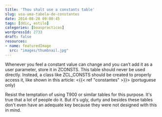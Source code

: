 ```yaml
---
title: 'Thou shalt use a constants table'
slug: usa-uma-tabela-de-constantes
date: 2014-08-28 09:00:45
tags: [ddic, estilo]
categories: [boaspracticas]
wordpressId: 2733
draft: false
resources:
- name: featuredImage
  src: "images/thumbnail.jpg"
---
```

Whenever you feel a constant value can change and you can’t add it as a user parameter, store it in ZCONSTS. This table should never be used directly. Instead, a class like ZCL_CONSTS should be created to properly access it, like shown in this article:
<{{< ref "constantes" >}}> (portuguese only)

Resist the temptation of using T900 or similar tables for this purpose. It's true that a lot of people do it. But it's ugly, durty and besides these tables don't even have an adequate key because they were not designed with this in mind.
